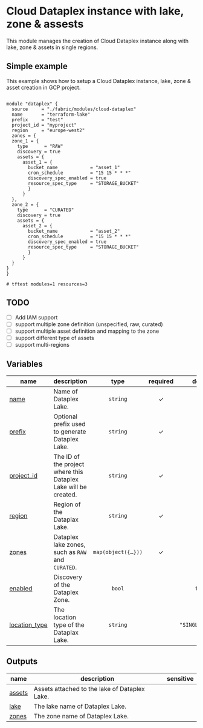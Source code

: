 # Cloud Dataplex instance with lake, zone & assests

This module manages the creation of Cloud Dataplex instance along with lake, zone & assets in single regions. 


## Simple example

This example shows how to setup a Cloud Dataplex instance, lake, zone & asset creation in GCP project.

```hcl

module "dataplex" {
  source     = "./fabric/modules/cloud-dataplex"
  name       = "terraform-lake"
  prefix     = "test"
  project_id = "myproject"
  region     = "europe-west2"
  zones = {
  zone_1 = {
    type      = "RAW"
    discovery = true
    assets = {
      asset_1 = {
        bucket_name            = "asset_1"
        cron_schedule          = "15 15 * * *"
        discovery_spec_enabled = true
        resource_spec_type     = "STORAGE_BUCKET"
        }
      }
  },
  zone_2 = {
    type      = "CURATED"
    discovery = true
    assets = {
      asset_2 = {
        bucket_name            = "asset_2"
        cron_schedule          = "15 15 * * *"
        discovery_spec_enabled = true
        resource_spec_type     = "STORAGE_BUCKET"
        }
      }
  }
}
}

# tftest modules=1 resources=3
```
## TODO

- [ ] Add IAM support
- [ ] support multiple zone definition (unspecified, raw, curated)
- [ ] support multiple asset definition and mapping to the zone
- [ ] support different type of assets
- [ ] support multi-regions
<!-- BEGIN TFDOC -->

## Variables

| name | description | type | required | default |
|---|---|:---:|:---:|:---:|
| [name](variables.tf#L29) | Name of Dataplex Lake. | <code>string</code> | ✓ |  |
| [prefix](variables.tf#L34) | Optional prefix used to generate Dataplex Lake. | <code>string</code> | ✓ |  |
| [project_id](variables.tf#L39) | The ID of the project where this Dataplex Lake will be created. | <code>string</code> | ✓ |  |
| [region](variables.tf#L44) | Region of the Dataplax Lake. | <code>string</code> | ✓ |  |
| [zones](variables.tf#L49) | Dataplex lake zones, such as `RAW` and `CURATED`. | <code title="map&#40;object&#40;&#123;&#10;  type      &#61; string&#10;  discovery &#61; optional&#40;bool, true&#41;&#10;  assets &#61; map&#40;object&#40;&#123;&#10;    bucket_name            &#61; string&#10;    cron_schedule          &#61; optional&#40;string, &#34;15 15 &#42; &#42; &#42;&#34;&#41;&#10;    discovery_spec_enabled &#61; optional&#40;bool, true&#41;&#10;    resource_spec_type     &#61; optional&#40;string, &#34;STORAGE_BUCKET&#34;&#41;&#10;  &#125;&#41;&#41;&#10;&#125;&#41;&#41;">map&#40;object&#40;&#123;&#8230;&#125;&#41;&#41;</code> | ✓ |  |
| [enabled](variables.tf#L17) | Discovery of the Dataplex Zone. | <code>bool</code> |  | <code>false</code> |
| [location_type](variables.tf#L23) | The location type of the Dataplax Lake. | <code>string</code> |  | <code>&#34;SINGLE_REGION&#34;</code> |

## Outputs

| name | description | sensitive |
|---|---|:---:|
| [assets](outputs.tf#L17) | Assets attached to the lake of Dataplex Lake. |  |
| [lake](outputs.tf#L22) | The lake name of Dataplex Lake. |  |
| [zones](outputs.tf#L27) | The zone name of Dataplex Lake. |  |

<!-- END TFDOC -->
